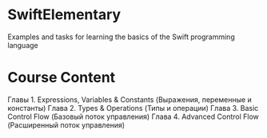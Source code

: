 # SwiftElementary
Examples and tasks for learning the basics of the Swift programming language

# Сourse Сontent
Главы 1. Expressions, Variables & Constants (Выражения, переменные и константы)
Глава 2. Types & Operations (Типы и операции)
Глава 3. Basic Control Flow (Базовый поток управления)
Глава 4. Advanced Control Flow (Расширенный поток управления)

